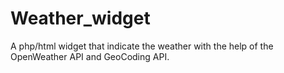 # Weather_widget

A php/html widget that indicate the weather with the help of the OpenWeather API and GeoCoding API.
